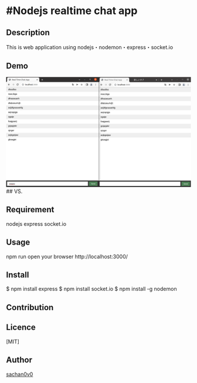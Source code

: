 #Nodejs realtime chat app
====


## Description
This is web application using nodejs・nodemon・express・socket.io
## Demo
<img src="https://github.com/sachan0v0/nodejschatapp/blob/main/node.png" alt="img" title="sample">
## VS. 

## Requirement
nodejs express socket.io
## Usage
npm run
open your browser http://localhost:3000/
## Install
$ npm install express
$ npm install socket.io
$ npm install -g nodemon 
## Contribution

## Licence

[MIT]

## Author

[sachan0v0](https://github.com/sachan0v0)
